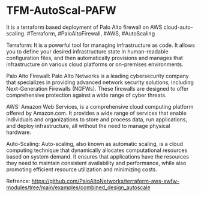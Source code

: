 # TFM-AutoScal-PAFW
It is a terraform based deployment of Palo Alto firewall on AWS cloud-auto-scaling. #Terraform, #PaloAltoFirewall, #AWS, #AutoScaling

Terraform: It is a powerful tool for managing infrastructure as code. It allows you to define your desired infrastructure state in human-readable configuration files, and then automatically provisions and manages that infrastructure on various cloud platforms or on-premises environments.

Palo Alto Firewall: Palo Alto Networks is a leading cybersecurity company that specializes in providing advanced network security solutions, including Next-Generation Firewalls (NGFWs). These firewalls are designed to offer comprehensive protection against a wide range of cyber threats.

AWS: Amazon Web Services, is a comprehensive cloud computing platform offered by Amazon.com. It provides a wide range of services that enable individuals and organizations to store and process data, run applications, and deploy infrastructure, all without the need to manage physical hardware.

Auto-Scaling: Auto-scaling, also known as automatic scaling, is a cloud computing technique that dynamically allocates computational resources based on system demand. It ensures that applications have the resources they need to maintain consistent availability and performance, while also promoting efficient resource utilization and minimizing costs.

Refrence: https://github.com/PaloAltoNetworks/terraform-aws-swfw-modules/tree/main/examples/combined_design_autoscale

